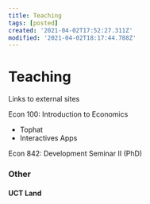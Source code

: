 ```yaml
---
title: Teaching
tags: [posted]
created: '2021-04-02T17:52:27.311Z'
modified: '2021-04-02T18:17:44.788Z'
---
```


# Teaching
Links to external sites

Econ 100: Introduction to Economics
- Tophat
- Interactives Apps

Econ 842: Development Seminar II (PhD)


### Other

#### UCT Land
